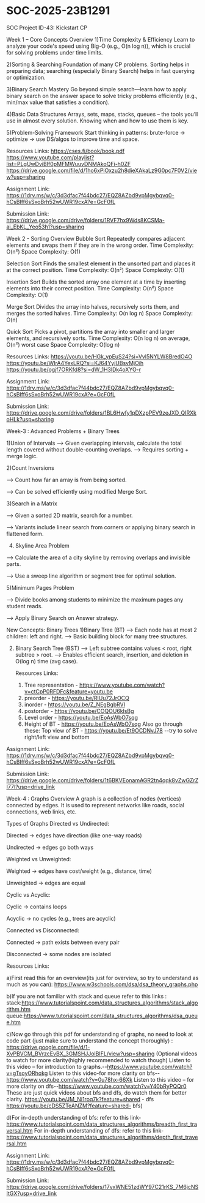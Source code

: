 # SOC-2025-23B1291
SOC Project ID-43: Kickstart CP

Week 1 – Core Concepts Overview
1)Time Complexity & Efficiency
Learn to analyze your code's speed using Big-O (e.g., O(n log n)), which is crucial for solving problems under time limits.

2)Sorting & Searching
Foundation of many CP problems. Sorting helps in preparing data; searching (especially Binary Search) helps in fast querying or optimization.

3)Binary Search Mastery
Go beyond simple search—learn how to apply binary search on the answer space to solve tricky problems efficiently (e.g., min/max value that satisfies a condition).

4)Basic Data Structures
Arrays, sets, maps, stacks, queues – the tools you’ll use in almost every solution. Knowing when and how to use them is key.

5)Problem-Solving Framework
Start thinking in patterns: brute-force → optimize → use DS/algos to improve time and space.

Resources Links:
https://cses.fi/book/book.pdf
https://www.youtube.com/playlist?list=PLgUwDviBIf0pMFMWuuvDNMAkoQFi-h0ZF
https://drive.google.com/file/d/1ho6xPiOxzu2h8dieXAkaLz9G0pc7F0V2/view?usp=sharing

Assignment Link:
https://1drv.ms/w/c/3d3dfac7f44bdc27/EQZ8AZbd9vpMgybqvq0-hCsBIff6sSxoBrh52wUWR19cxA?e=GcF0fL

Submission Link:
https://drive.google.com/drive/folders/1RVF7hx9Wds8KCSMa-ai_EbKL_Yeo53h1?usp=sharing

Week 2 - Sorting Overview
Bubble Sort
Repeatedly compares adjacent elements and swaps them if they are in the wrong order.
Time Complexity: O(n²)
Space Complexity: O(1)

Selection Sort
Finds the smallest element in the unsorted part and places it at the correct position.
Time Complexity: O(n²)
Space Complexity: O(1)

Insertion Sort
Builds the sorted array one element at a time by inserting elements into their correct position.
Time Complexity: O(n²)
Space Complexity: O(1)

Merge Sort
Divides the array into halves, recursively sorts them, and merges the sorted halves.
Time Complexity: O(n log n)
Space Complexity: O(n)

Quick Sort
Picks a pivot, partitions the array into smaller and larger elements, and recursively sorts.
Time Complexity: O(n log n) on average, O(n²) worst case
Space Complexity: O(log n)

Resources Links:
https://youtu.be/HGk_ypEuS24?si=Vvl5NYLW8BredO4O
https://youtu.be/WIrA4YexLRQ?si=KJ64YyjUBsvMjOih
https://youtu.be/ogjf7ORKfd8?si=dW_1H3lDk4oXYO-r

Assignment Link:
https://1drv.ms/w/c/3d3dfac7f44bdc27/EQZ8AZbd9vpMgybqvq0-hCsBIff6sSxoBrh52wUWR19cxA?e=GcF0fL

Submission Link:
https://drive.google.com/drive/folders/1BL6Hwfy1pDXzpPEV9zeJXD_QIRXkoHLk?usp=sharing

Week-3 : Advanced Problems + Binary Trees

1)Union of Intervals
--> Given overlapping intervals, calculate the total length covered without double-counting overlaps.
--> Requires sorting + merge logic.

2)Count Inversions

--> Count how far an array is from being sorted.

--> Can be solved efficiently using modified Merge Sort.

3)Search in a Matrix

--> Given a sorted 2D matrix, search for a number.

--> Variants include linear search from corners or applying binary search in flattened form.

4) Skyline Area Problem

--> Calculate the area of a city skyline by removing overlaps and invisible parts.

--> Use a sweep line algorithm or segment tree for optimal solution.

5)Minimum Pages Problem

--> Divide books among students to minimize the maximum pages any student reads.

--> Apply Binary Search on Answer strategy.

New Concepts: Binary Trees
1)Binary Tree (BT)
--> Each node has at most 2 children: left and right.
--> Basic building block for many tree structures.

2) Binary Search Tree (BST)
--> Left subtree contains values < root, right subtree > root.
--> Enables efficient search, insertion, and deletion in O(log n) time (avg case).

   Resources Links:
   1. Tree representation - https://www.youtube.com/watch?v=ctCpP0RFDFc&feature=youtu.be
   2. preorder - https://youtu.be/RlUu72JrOCQ
   3. inorder - https://youtu.be/Z_NEgBgbRVI
   4. postorder - https://youtu.be/COQOU6klsBg
   5. Level order - https://youtu.be/EoAsWbO7sqg
   6. Height of BT - https://youtu.be/EoAsWbO7sqg
Also go through these: Top view of BT - https://youtu.be/Et9OCDNvJ78 --try to solve right/left view and bottom

Assignment Link:
https://1drv.ms/w/c/3d3dfac7f44bdc27/EQZ8AZbd9vpMgybqvq0-hCsBIff6sSxoBrh52wUWR19cxA?e=GcF0fL

Submission Link:
https://drive.google.com/drive/folders/1t6BKVEonamAGR2tn4qqk8vZwGZrZI77I?usp=drive_link

Week-4 : Graphs Overview
A graph is a collection of nodes (vertices) connected by edges. It is used to represent networks like roads, social connections, web links, etc.

Types of Graphs
Directed vs Undirected:

Directed → edges have direction (like one-way roads)

Undirected → edges go both ways

Weighted vs Unweighted:

Weighted → edges have cost/weight (e.g., distance, time)

Unweighted → edges are equal

Cyclic vs Acyclic:

Cyclic → contains loops

Acyclic → no cycles (e.g., trees are acyclic)

Connected vs Disconnected:

Connected → path exists between every pair

Disconnected → some nodes are isolated

Resources Links:

a)First read this for an overview(its just  for overview, so try to understand as much as you can): https://www.w3schools.com/dsa/dsa_theory_graphs.php

b)If you are not familiar with stack and queue refer to this links : 
stack:https://www.tutorialspoint.com/data_structures_algorithms/stack_algorithm.htm
 queue:https://www.tutorialspoint.com/data_structures_algorithms/dsa_queue.htm
 
c)Now go through this pdf for understanding of graphs, no need to look at code part (just make sure to understand the concept thoroughly) :
https://drive.google.com/file/d/1-XvPBVCM_BVrzcEvBX_3GMSHJJolBIFL/view?usp=sharing
(Optional videos to watch for more clarity(highly recommended to watch though)
     Listen to this video – for introduction to graphs.--https://www.youtube.com/watch?v=gTsoyORhqkg
     Listen to this video-for more clarity on bfs--https://www.youtube.com/watch?v=0u78hx-66Xk
     Listen to this video – for more clarity on dfs--https://www.youtube.com/watch?v=Y40bRyPQQr0
     These are just quick videos about bfs and dfs, do watch them for  better clarity.
         https://youtu.be/JM_Ni1roq7k?feature=shared - dfs
         https://youtu.be/cDS5ZTeANZM?feature=shared- bfs)
         
d)For in-depth understanding of bfs: refer to this link-https://www.tutorialspoint.com/data_structures_algorithms/breadth_first_traversal.htm
   For in-depth understanding of dfs: refer to this link-
https://www.tutorialspoint.com/data_structures_algorithms/depth_first_traversal.htm

Assignment Link:
https://1drv.ms/w/c/3d3dfac7f44bdc27/EQZ8AZbd9vpMgybqvq0-hCsBIff6sSxoBrh52wUWR19cxA?e=GcF0fL

Submission Link:
https://drive.google.com/drive/folders/17vxWNE51zdWY97C21rKS_7M6jcNSItGX?usp=drive_link

